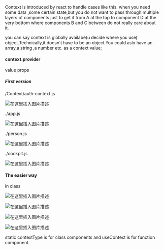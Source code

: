 Context is introduced  by react to handle cases like this.
when you need some data ,some certain state,but you do not want to pass through multiple layers of  components just to get it from A at the top to component D at the  very bottom where components B and C between do not really care about it.

you can say context is globally availabe(u decide where you use) object.Technically,it doesn't have to be an object.You could aslo have an array,a string ,a number etc. as a context value;

#### context.provider 
value props


##### First version 

/Context/auth-context.js

![在这里插入图片描述](https://img-blog.csdnimg.cn/20210114173103620.png?x-oss-process=image/watermark,type_ZmFuZ3poZW5naGVpdGk,shadow_10,text_aHR0cHM6Ly9ibG9nLmNzZG4ubmV0L0FidWR1bGFfXw==,size_16,color_FFFFFF,t_70)


./app.js

![在这里插入图片描述](https://img-blog.csdnimg.cn/20210114173217263.png?x-oss-process=image/watermark,type_ZmFuZ3poZW5naGVpdGk,shadow_10,text_aHR0cHM6Ly9ibG9nLmNzZG4ubmV0L0FidWR1bGFfXw==,size_16,color_FFFFFF,t_70)

./person.js

![在这里插入图片描述](https://img-blog.csdnimg.cn/20210114173306873.png?x-oss-process=image/watermark,type_ZmFuZ3poZW5naGVpdGk,shadow_10,text_aHR0cHM6Ly9ibG9nLmNzZG4ubmV0L0FidWR1bGFfXw==,size_16,color_FFFFFF,t_70)



./cockpit.js


![在这里插入图片描述](https://img-blog.csdnimg.cn/20210114173345324.png?x-oss-process=image/watermark,type_ZmFuZ3poZW5naGVpdGk,shadow_10,text_aHR0cHM6Ly9ibG9nLmNzZG4ubmV0L0FidWR1bGFfXw==,size_16,color_FFFFFF,t_70)


#### The easier way 

in class

![在这里插入图片描述](https://img-blog.csdnimg.cn/20210114173753810.png?x-oss-process=image/watermark,type_ZmFuZ3poZW5naGVpdGk,shadow_10,text_aHR0cHM6Ly9ibG9nLmNzZG4ubmV0L0FidWR1bGFfXw==,size_16,color_FFFFFF,t_70)


![在这里插入图片描述](https://img-blog.csdnimg.cn/2021011417390182.png)



![在这里插入图片描述](https://img-blog.csdnimg.cn/20210114174302244.png)


![在这里插入图片描述](https://img-blog.csdnimg.cn/20210114174330872.png)




static contextType is for class components and useContext is for function component.




